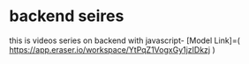 # backend seires

this is videos series on backend with javascript-
[Model Link]=(
    https://app.eraser.io/workspace/YtPqZ1VogxGy1jzIDkzj
)